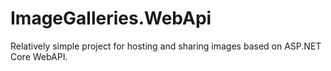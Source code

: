 # ImageGalleries.WebApi
Relatively simple project for hosting and sharing images based on ASP.NET Core WebAPI.
